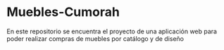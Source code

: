 # Muebles-Cumorah
En este repositorio se encuentra el proyecto de una aplicación web para poder realizar compras de muebles por catálogo y de diseño
